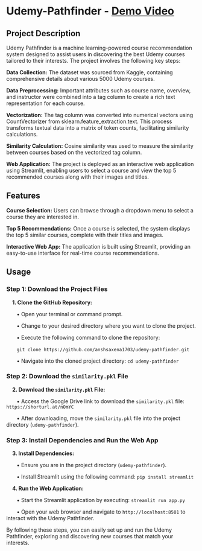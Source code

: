 # Udemy-Pathfinder - [Demo Video](https://drive.google.com/file/d/13QpWdA77LHyvy5g1d_7CG9D1m8XB5Fvp/view?usp=drive_link)
## Project Description
Udemy Pathfinder is a machine learning-powered course recommendation system designed to assist users in discovering the best Udemy courses tailored to their interests. The project involves the following key steps:

**Data Collection:** The dataset was sourced from Kaggle, containing comprehensive details about various 5000 Udemy courses.

**Data Preprocessing:** Important attributes such as course name, overview, and instructor were combined into a tag column to create a rich text representation for each course.

**Vectorization:** The tag column was converted into numerical vectors using CountVectorizer from sklearn.feature_extraction.text. This process transforms textual data into a matrix of token counts, facilitating similarity calculations.

**Similarity Calculation:** Cosine similarity was used to measure the similarity between courses based on the vectorized tag column.

**Web Application:** The project is deployed as an interactive web application using Streamlit, enabling users to select a course and view the top 5 recommended courses along with their images and titles.

## Features
**Course Selection:** Users can browse through a dropdown menu to select a course they are interested in.

**Top 5 Recommendations:** Once a course is selected, the system displays the top 5 similar courses, complete with their titles and images.

**Interactive Web App:** The application is built using Streamlit, providing an easy-to-use interface for real-time course recommendations.

## Usage
### **Step 1: Download the Project Files**

&nbsp;&nbsp;&nbsp; **1. Clone the GitHub Repository:**

&nbsp;&nbsp;&nbsp;&nbsp;&nbsp;&nbsp; &bull; Open your terminal or command prompt.

&nbsp;&nbsp;&nbsp;&nbsp;&nbsp;&nbsp; &bull; Change to your desired directory where you want to clone the project.

&nbsp;&nbsp;&nbsp;&nbsp;&nbsp;&nbsp; &bull; Execute the following command to clone the repository: 

&nbsp;&nbsp;&nbsp;&nbsp;&nbsp;&nbsp; `git clone https://github.com/anshsaxena1703/udemy-pathfinder.git`

&nbsp;&nbsp;&nbsp;&nbsp;&nbsp;&nbsp; &bull; Navigate into the cloned project directory: `cd udemy-pathfinder`

### **Step 2: Download the `similarity.pkl` File**

&nbsp;&nbsp;&nbsp; **2. Download the `similarity.pkl` File:**

&nbsp;&nbsp;&nbsp;&nbsp;&nbsp;&nbsp; &bull; Access the Google Drive link to download the `similarity.pkl` file: `https://shorturl.at/nOmYC`

&nbsp;&nbsp;&nbsp;&nbsp;&nbsp;&nbsp; &bull; After downloading, move the `similarity.pkl` file into the project directory (`udemy-pathfinder`).

### **Step 3: Install Dependencies and Run the Web App**

&nbsp;&nbsp;&nbsp; **3. Install Dependencies:**

&nbsp;&nbsp;&nbsp;&nbsp;&nbsp;&nbsp; &bull; Ensure you are in the project directory (`udemy-pathfinder`).

&nbsp;&nbsp;&nbsp;&nbsp;&nbsp;&nbsp; &bull; Install Streamlit using the following command: `pip install streamlit`

&nbsp;&nbsp;&nbsp; **4. Run the Web Application:**

&nbsp;&nbsp;&nbsp;&nbsp;&nbsp;&nbsp; &bull; Start the Streamlit application by executing: `streamlit run app.py`

&nbsp;&nbsp;&nbsp;&nbsp;&nbsp;&nbsp; &bull; Open your web browser and navigate to `http://localhost:8501` to interact with the Udemy Pathfinder.

By following these steps, you can easily set up and run the Udemy Pathfinder, exploring and discovering new courses that match your interests.

